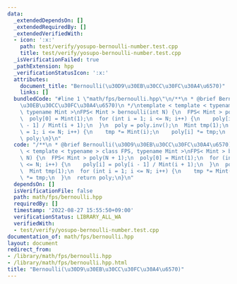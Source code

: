 ```yaml
---
data:
  _extendedDependsOn: []
  _extendedRequiredBy: []
  _extendedVerifiedWith:
  - icon: ':x:'
    path: test/verify/yosupo-bernoulli-number.test.cpp
    title: test/verify/yosupo-bernoulli-number.test.cpp
  _isVerificationFailed: true
  _pathExtension: hpp
  _verificationStatusIcon: ':x:'
  attributes:
    document_title: "Bernoulli(\u30D9\u30EB\u30CC\u30FC\u30A4\u6570)"
    links: []
  bundledCode: "#line 1 \"math/fps/bernoulli.hpp\"\n/**\n * @brief Bernoulli(\u30D9\
    \u30EB\u30CC\u30FC\u30A4\u6570)\n */\ntemplate < template < typename > class FPS,\
    \ typename Mint >\nFPS< Mint > bernoulli(int N) {\n  FPS< Mint > poly(N + 1);\n\
    \  poly[0] = Mint(1);\n  for (int i = 1; i <= N; i++) {\n    poly[i] = poly[i\
    \ - 1] / Mint(i + 1);\n  }\n  poly = poly.inv();\n  Mint tmp(1);\n  for (int i\
    \ = 1; i <= N; i++) {\n    tmp *= Mint(i);\n    poly[i] *= tmp;\n  }\n  return\
    \ poly;\n}\n"
  code: "/**\n * @brief Bernoulli(\u30D9\u30EB\u30CC\u30FC\u30A4\u6570)\n */\ntemplate\
    \ < template < typename > class FPS, typename Mint >\nFPS< Mint > bernoulli(int\
    \ N) {\n  FPS< Mint > poly(N + 1);\n  poly[0] = Mint(1);\n  for (int i = 1; i\
    \ <= N; i++) {\n    poly[i] = poly[i - 1] / Mint(i + 1);\n  }\n  poly = poly.inv();\n\
    \  Mint tmp(1);\n  for (int i = 1; i <= N; i++) {\n    tmp *= Mint(i);\n    poly[i]\
    \ *= tmp;\n  }\n  return poly;\n}\n"
  dependsOn: []
  isVerificationFile: false
  path: math/fps/bernoulli.hpp
  requiredBy: []
  timestamp: '2022-08-27 15:55:50+09:00'
  verificationStatus: LIBRARY_ALL_WA
  verifiedWith:
  - test/verify/yosupo-bernoulli-number.test.cpp
documentation_of: math/fps/bernoulli.hpp
layout: document
redirect_from:
- /library/math/fps/bernoulli.hpp
- /library/math/fps/bernoulli.hpp.html
title: "Bernoulli(\u30D9\u30EB\u30CC\u30FC\u30A4\u6570)"
---
```


